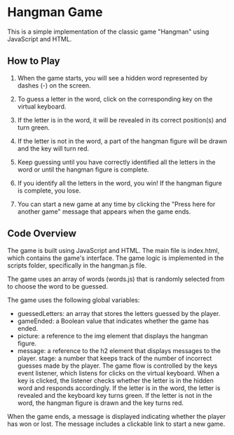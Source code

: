 # Hangman Game
This is a simple implementation of the classic game "Hangman" using JavaScript and HTML.

## How to Play
1. When the game starts, you will see a hidden word represented by dashes (-) on the screen.

2. To guess a letter in the word, click on the corresponding key on the virtual keyboard.

3. If the letter is in the word, it will be revealed in its correct position(s) and turn green.

4. If the letter is not in the word, a part of the hangman figure will be drawn and the key will turn red.

5. Keep guessing until you have correctly identified all the letters in the word or until the hangman figure is complete.

6. If you identify all the letters in the word, you win! If the hangman figure is complete, you lose.

7. You can start a new game at any time by clicking the "Press here for another game" message that appears when the game ends.

## Code Overview
The game is built using JavaScript and HTML. The main file is index.html, which contains the game's interface. The game logic is implemented in the scripts folder, specifically in the hangman.js file.

The game uses an array of words (words.js) that is randomly selected from to choose the word to be guessed.

The game uses the following global variables:

* guessedLetters: an array that stores the letters guessed by the player.
* gameEnded: a Boolean value that indicates whether the game has ended.
* picture: a reference to the img element that displays the hangman figure.
* message: a reference to the h2 element that displays messages to the player.
stage: a number that keeps track of the number of incorrect guesses made by the player.
The game flow is controlled by the keys event listener, which listens for clicks on the virtual keyboard. When a key is clicked, the listener checks whether the letter is in the hidden word and responds accordingly. If the letter is in the word, the letter is revealed and the keyboard key turns green. If the letter is not in the word, the hangman figure is drawn and the key turns red.

When the game ends, a message is displayed indicating whether the player has won or lost. The message includes a clickable link to start a new game.